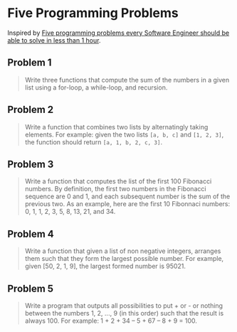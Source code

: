 # Five Programming Problems

Inspired by [Five programming problems every Software Engineer should be able to solve in less than 1 hour](https://web.archive.org/web/20200414191515/http://www.shiftedup.com/2015/05/07/five-programming-problems-every-software-engineer-should-be-able-to-solve-in-less-than-1-hour). 

## Problem 1

> Write three functions that compute the sum of the numbers in a given
> list using a for-loop, a while-loop, and recursion.

## Problem 2

> Write a function that combines two lists by alternatingly taking
> elements. For example: given the two lists `[a, b, c]` and
> `[1, 2, 3]`, the function should return `[a, 1, b, 2, c, 3]`.

## Problem 3

> Write a function that computes the list of the first 100 Fibonacci
> numbers. By definition, the first two numbers in the Fibonacci
> sequence are 0 and 1, and each subsequent number is the sum of the
> previous two. As an example, here are the first 10 Fibonnaci
> numbers: 0, 1, 1, 2, 3, 5, 8, 13, 21, and 34.

## Problem 4

> Write a function that given a list of non negative integers,
> arranges them such that they form the largest possible number. For
> example, given [50, 2, 1, 9], the largest formed number is 95021.

## Problem 5

> Write a program that outputs all possibilities to put + or - or
> nothing between the numbers 1, 2, ..., 9 (in this order) such that
> the result is always 100. For example: 1 + 2 + 34 – 5 + 67 – 8 + 9 =
> 100.
